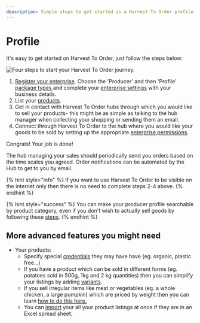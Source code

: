 ```yaml
---
description: Simple steps to get started as a Harvest To Order profile.
---
```


# Profile

It's easy to get started on Harvest To Order, just follow the steps below:

![Four steps to start your Harvest To Order journey.](../.gitbook/assets/quick-set-up-in-5-steps-profile.png)

1. [Register your enterprise](../basic-features/register-and-create-your-profile.md).  Choose the 'Producer' and then 'Profile' [package types ](../basic-features/enterprise-profile/package-types.md)and complete your [enterprise settings](../basic-features/enterprise-profile/enterprise-settings.md) with your business details.
2. List your [products](../basic-features/products-1/products.md).
3. Get in contact with Harvest To Order hubs through which you would like to sell your products- this might be as simple as talking to the hub manager when collecting your shopping or sending them an email.
4. Connect through Harvest To Order to the hub where you would like your goods to be sold by setting up the appropriate [enterprise permissions](../basic-features/enterprise-profile/enterprise-to-enterprise-permissions-e2es.md).

Congrats!  Your job is done!  

The hub managing your sales should periodically send you orders based on the time scales you agreed.  Order notifications can be automated by the Hub to get to you by email.

{% hint style="info" %}
If you want to use Harvest To Order to be visible on the internet only then there is no need to complete steps 2-4 above.
{% endhint %}

{% hint style="success" %}
You can make your producer profile searchable by product category, even if you don't wish to actually sell goods by following these [steps](../basic-features/enterprise-profile/making-a-producer-profile-searchable-by-product-category.md).
{% endhint %}

## More advanced features you might need

* Your products: 
  * Specify special [credentials](../basic-features/products-1/product-properties.md) they may have have \(eg. organic, plastic free...\)
  * If you have a product which can be sold in different forms \(eg. potatoes sold in 500g, 1kg and 2 kg quantities\) then you can simplify your listings by adding [variants](../basic-features/products-1/product-variants.md).
  * If you sell irregular items like meat or vegetables \(eg. a whole chicken, a large pumpkin\) which are priced by weight then you can learn [how to do this here.](../basic-features/products-1/pricing-irregular-items-kg.md)
  * You can [import](../basic-features/products-1/product-and-inventory-import.md#1-import-new-products) your all your product listings at once if they are in an Excel spread sheet.

